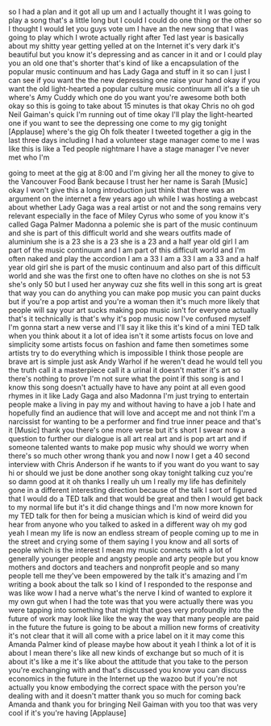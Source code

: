 
so I had a plan and it got all up
um and I actually thought it I was going
to play a song that&#39;s a little long but
I could I could do one thing or the
other so I thought I would let you guys
vote um I have an the new song that I
was going to play which I wrote actually
right after Ted last year is basically
about my shitty year getting yelled at
on the Internet
it&#39;s very dark it&#39;s beautiful but you
know it&#39;s depressing and as cancer in it
and or I could play you an old one
that&#39;s shorter that&#39;s kind of like a
encapsulation of the popular music
continuum and has Lady Gaga and stuff in
it so can I just I can see if you want
the the new depressing one raise your
hand okay if you want the old
light-hearted a popular culture music
continuum all it&#39;s a tie uh where&#39;s
Amy Cuddy which one do you want you&#39;re
awesome both both okay so this is going
to take about 15 minutes is that okay
Chris no oh god Neil Gaiman&#39;s quick I&#39;m
running out of time
okay I&#39;ll play the light-hearted one if
you want to see the depressing one come
to my gig tonight
[Applause]
where&#39;s the gig Oh folk theater I
tweeted together a gig in the last three
days including I had a volunteer stage
manager come to me I was like this is
like a Ted people nightmare I have a
stage manager I&#39;ve never met who I&#39;m

going to meet at the gig at 8:00 and I&#39;m
giving her all the money to give to the
Vancouver Food Bank because I trust her
her name is Sarah
[Music]
okay I won&#39;t give this a long
introduction just think that there was
an argument on the internet a few years
ago uh while I was hosting a webcast
about whether Lady Gaga was a real
artist or not and the song remains very
relevant especially in the face of Miley
Cyrus who some of you know it&#39;s called
Gaga Palmer Madonna a polemic
she is part of the music continuum and
she is part of this difficult world and
she wears outfits made of aluminium she
is a 23 she is a 23 she is a 23 and a
half year old girl I am part of the
music continuum and I am part of this
difficult world and I&#39;m often naked and
play the accordion
I am a 33 I am a 33
I am a 33 and a half year old girl she
is part of the music continuum and also
part of this difficult world and she was
the first one to often have no clothes
on she is not 53
she&#39;s only 50 but I used her anyway cuz
she fits well in this song art is great
that way you can do anything you can
make pop music you can paint ducks but
if you&#39;re a pop artist and you&#39;re a
woman then it&#39;s much more likely that
people will say your art sucks
making pop music isn&#39;t for everyone
actually that&#39;s it technically
is that&#39;s why it&#39;s pop music now I&#39;ve
confused myself I&#39;m gonna start a new
verse and I&#39;ll say it like this it&#39;s
kind of a mini TED talk when you think
about it a lot of idea isn&#39;t it some
artists focus on love and simplicity
some artists focus on fashion and fame
then sometimes some artists try to do
everything which is impossible I think
those people are brave art is simple
just ask Andy Warhol if he weren&#39;t dead
he would tell you the truth call it a
masterpiece call it a urinal it doesn&#39;t
matter it&#39;s art so there&#39;s nothing to
prove I&#39;m not sure what the point if
this song is and I know this song
doesn&#39;t actually have to have any point
at all even good rhymes in it like Lady
Gaga and also Madonna I&#39;m just trying to
entertain people make a living in pay my
and without having to have a job I hate
and hopefully find an audience that will
love and accept me and not think I&#39;m a
narcissist for wanting to be a performer
and find true inner peace and that&#39;s it
[Music]
thank you there&#39;s one more verse but
it&#39;s short I swear
now a question to further our dialogue
is all art real art and is pop art art
and if someone talented wants to make
pop music why should we worry when
there&#39;s so much other wrong thank
you and now I now I get a 40 second
interview with Chris Anderson if he
wants to if you want do you want to say
hi or should we just be done another
song okay tonight talking cuz you&#39;re so
damn good at it oh thanks I really uh um
I really my life has definitely gone in
a different interesting direction
because of the talk I sort of figured
that I would do a TED talk and that
would be great and then I would get back
to my normal life but it&#39;s it did change
things and I&#39;m now more known for my TED
talk for then for being a musician which
is kind of weird did you hear from
anyone who you talked to asked in a
different way
oh my god yeah I mean my life is now an
endless stream of people coming up to me
in the street and crying some of them
saying I you know and all sorts of
people which is the interest I mean my
music connects with a lot of generally
younger people and angsty people and
arty people but you know mothers and
doctors and teachers and nonprofit
people and so many people tell me
they&#39;ve been empowered by the talk it&#39;s
amazing and I&#39;m writing a book about the
talk so I kind of I responded to the
response and was like wow I had a nerve
what&#39;s the nerve I kind of wanted to
explore it my own gut when I had the
tote was that you were actually there
was you were tapping into something that
might that goes very profoundly into
the future of work may look like like
the way the way that many people are
paid in the future the future is going
to be about a million new forms of
creativity it&#39;s not clear that it will
all come with a price label on it
it may come this Amanda Palmer kind of
please maybe how about it yeah I think a
lot of it is about I mean there&#39;s like
all new kinds of exchange but so much of
it is about it&#39;s like a me it&#39;s like
about the attitude that you take to the
person you&#39;re exchanging with and that&#39;s
discussed you know you can discuss
economics in the future in the Internet
up the wazoo but if you&#39;re not actually
you know embodying the correct space
with the person you&#39;re dealing with and
it doesn&#39;t matter thank you so much for
coming back Amanda and thank you for
bringing Neil Gaiman with you too that
was very cool if it&#39;s you&#39;re having
[Applause]

